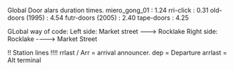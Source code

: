 Global Door alars duration times.
miero_gong_01 : 1.24
rri-click : 0.31
old-doors (1995) : 4.54
futr-doors (2005) : 2.40
tape-doors  : 4.25
    
GLobal way of code:
Left side:  Market street ---> Rocklake
Right side: Rocklake ----> Market Street

!! Station lines !!!!
rrlast / Arr = arrival announcer.
dep = Departure
arrlast = Alt terminal